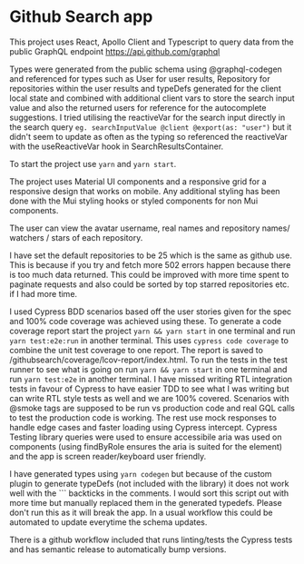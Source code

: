 # Github Search app

This project uses React, Apollo Client and Typescript to query data from the public GraphQL endpoint <https://api.github.com/graphql>

Types were generated from the public schema using @graphql-codegen and referenced for types such as User for user results, Repository for repositories within the user results and typeDefs generated for the client local state and combined with additional client vars to store the search input value and also the returned users for reference for the autocomplete suggestions. I tried utilising the reactiveVar for the search input directly in the search query `eg. searchInputValue @client @export(as: "user")` but it didn't seem to update as often as the typing so referenced the reactiveVar with the useReactiveVar hook in SearchResultsContainer.

To start the project use `yarn` and `yarn start`.

The project uses Material UI components and a responsive grid for a responsive design that works on mobile. Any additional styling has been done with the Mui styling hooks or styled components for non Mui components.

The user can view the avatar username, real names and repository names/ watchers / stars of each repository.

I have set the default repositories to be 25 which is the same as github use. This is because if you try and fetch more 502 errors happen because there is too much data returned. This could be improved with more time spent to paginate requests and also could be sorted by top starred repositories etc. if I had more time.

I used Cypress BDD scenarios based off the user stories given for the spec and 100% code coverage was achieved using these. To generate a code coverage report start the project `yarn && yarn start` in one terminal and run `yarn test:e2e:run` in another terminal. This uses `cypress code coverage` to combine the unit test coverage to one report. The report is saved to /githubsearch/coverage/lcov-report/index.html. To run the tests in the test runner to see what is going on run `yarn && yarn start` in one terminal and run `yarn test:e2e` in another terminal. I have missed writing RTL integration tests in favour of Cypress to have easier TDD to see what I was writing but can write RTL style tests as well and we are 100% covered. Scenarios with @smoke tags are supposed to be run vs production code and real GQL calls to test the production code is working. The rest use mock responses to handle edge cases and faster loading using Cypress intercept. Cypress Testing library queries were used to ensure accessibile aria was used on components (using findByRole ensures the aria is suited for the element) and the app is screen reader/keyboard user friendly.

I have generated types using `yarn codegen` but because of the custom plugin to generate typeDefs (not included with the library) it does not work well with the ``` backticks in the comments. I would sort this script out with more time but manually replaced them in the generated typedefs. Please don't run this as it will break the app. In a usual workflow this could be automated to update everytime the schema updates.

There is a github workflow included that runs linting/tests the Cypress tests and has semantic release to automatically bump versions.
